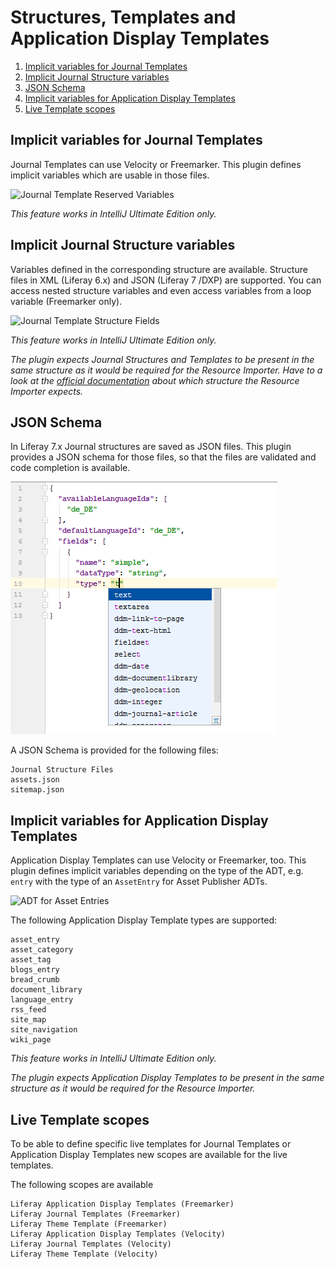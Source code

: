 Structures, Templates and Application Display Templates
=======================================================

1. [Implicit variables for Journal Templates](#implicit-variables-for-journal-templates)
2. [Implicit Journal Structure variables](#implicit-journal-structure-variables)
3. [JSON Schema](#json-schema)
4. [Implicit variables for Application Display Templates](#implicit-variables-for-application-display-templates)
5. [Live Template scopes](#live-template-scopes)

Implicit variables for Journal Templates
----------------------------------------

Journal Templates can use Velocity or Freemarker. This plugin defines implicit variables which are usable in those files.

![Journal Template Reserved Variables](journal_template_reserved.png "Journal Template Reserved Variables")

*This feature works in IntelliJ Ultimate Edition only.*

Implicit Journal Structure variables
------------------------------------

Variables defined in the corresponding structure are available. Structure files in XML (Liferay 6.x) and JSON (Liferay 7 /DXP) are supported.
You can access nested structure variables and even access variables from a loop variable (Freemarker only). 

![Journal Template Structure Fields](journal_template_structure_fields.png "Journal Template Structure Fields")

*This feature works in IntelliJ Ultimate Edition only.*

*The plugin expects Journal Structures and Templates to be present in the same structure as it would be required for the Resource Importer.
Have to a look at the [official documentation](https://dev.liferay.com/develop/tutorials/-/knowledge_base/7-0/importing-resources-with-a-theme) about which structure the Resource Importer expects.* 

JSON Schema
-----------

In Liferay 7.x Journal structures are saved as JSON files. This plugin provides a JSON schema for those files, so that
the files are validated and code completion is available.

![JSON Schema](json_schema.png "JSON Schema")

A JSON Schema is provided for the following files:

    Journal Structure Files
    assets.json
    sitemap.json

Implicit variables for Application Display Templates
----------------------------------------------------

Application Display Templates can use Velocity or Freemarker, too. This plugin defines implicit variables
depending on the type of the ADT, e.g. ```entry``` with the type of an ```AssetEntry``` for Asset Publisher ADTs.

![ADT for Asset Entries](adt_asset_entry.png "ADT for Asset Entries")

The following Application Display Template types are supported:

    asset_entry
    asset_category
    asset_tag
    blogs_entry
    bread_crumb
    document_library
    language_entry
    rss_feed
    site_map
    site_navigation
    wiki_page
 
*This feature works in IntelliJ Ultimate Edition only.*

*The plugin expects Application Display Templates to be present in the same structure as it would be required for the Resource Importer.*

Live Template scopes
--------------------

To be able to define specific live templates for Journal Templates or Application Display Templates
new scopes are available for the live templates.

The following scopes are available

    Liferay Application Display Templates (Freemarker)
    Liferay Journal Templates (Freemarker)
    Liferay Theme Template (Freemarker)
    Liferay Application Display Templates (Velocity)
    Liferay Journal Templates (Velocity)
    Liferay Theme Template (Velocity)


